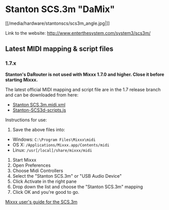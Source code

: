 # Stanton SCS.3m "DaMix"

[[/media/hardware/stantonscs/scs3m_angle.jpg|]]

Link to the website: <http://www.enterthesystem.com/system3/scs3m/>

## Latest MIDI mapping & script files

### 1.7.x

**Stanton's DaRouter is not used with Mixxx 1.7.0 and higher. Close it
before starting Mixxx.**

The latest official MIDI mapping and script file are in the 1.7 release
branch and can be downloaded from here:

  - [Stanton
    SCS.3m.midi.xml](http://bazaar.launchpad.net/~mixxxdevelopers/mixxx/release-1.6.2/download/head%3A/stantonscs.3m.midi.x-20100210155925-z0zz1677c49zvy6q-1/Stanton%20SCS.3m.midi.xml)
  - [Stanton-SCS3d-scripts.js](http://bazaar.launchpad.net/~mixxxdevelopers/mixxx/release-1.6.2/download/head%3A/stantonscs3mscripts.-20100210155934-76qul1iqhrfywjsp-1/Stanton-SCS3m-scripts.js)

Instructions for use:

1.  Save the above files into:

<!-- end list -->

  - Windows: `C:\Program Files\Mixxx\midi`
  - OS X: `/Applications/Mixxx.app/Contents/midi`
  - Linux: `/usr[/local]/share/mixxx/midi`

<!-- end list -->

1.  Start Mixxx
2.  Open Preferences
3.  Choose Midi Controllers
4.  Select the "Stanton SCS.3m" or "USB Audio Device"
5.  Click Activate in the right pane
6.  Drop down the list and choose the "Stanton SCS.3m" mapping
7.  Click OK and you're good to go.

[Mixxx user's guide for the SCS.3m](stanton_scs.3m_mixxx_user_guide)
